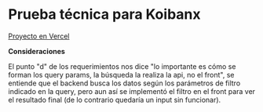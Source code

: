 # Prueba técnica para Koibanx

[Proyecto en Vercel](https://koibanx-test.vercel.app/)

**Consideraciones**

El punto "d" de los requerimientos nos dice "lo importante es cómo se forman los
query params, la búsqueda la realiza la api, no el front", se entiende que el backend busca los datos según los parámetros de filtro indicado en la query, pero aun así se implementó el filtro en el front para ver el resultado final (de lo contrario quedaría un input sin funcionar).
